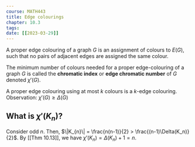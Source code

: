```yaml
---
course: MATH443
title: Edge colourings
chapter: 10.3
tags:
date: [[2023-03-29]]
---
```


A proper edge colouring of a graph $G$
is an assignment of colours to $E(G)$,
such that no pairs of adjacent edges are assigned the same colour.

The minimum number of colours needed for a proper edge-colouring
of a graph $G$ is called the **chromatic index** or **edge chromatic number** of $G$ denoted $\chi'(G)$.

A proper edge colouring using at most $k$ colours is a $k$-edge colouring.
Observation: $\chi'(G)\geq \Delta(G)$

## What is $\chi'(K_n)$?
Consider odd $n$. Then, $\|K_{n}\| = \frac{n(n-1)}{2} > \frac{(n-1)\Delta(K_n)}{2}$.
By [[Thm 10.13]], we have $\chi'(K_n) = \Delta(K_n) + 1 = n$.